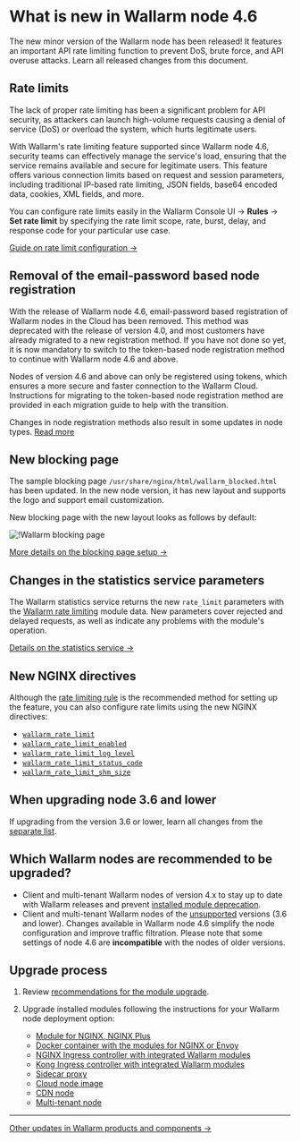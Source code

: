 # What is new in Wallarm node 4.6

The new minor version of the Wallarm node has been released! It features an important API rate limiting function to prevent DoS, brute force, and API overuse attacks. Learn all released changes from this document.

## Rate limits

The lack of proper rate limiting has been a significant problem for API security, as attackers can launch high-volume requests causing a denial of service (DoS) or overload the system, which hurts legitimate users.

With Wallarm's rate limiting feature supported since Wallarm node 4.6, security teams can effectively manage the service's load, ensuring that the service remains available and secure for legitimate users. This feature offers various connection limits based on request and session parameters, including traditional IP-based rate limiting, JSON fields, base64 encoded data, cookies, XML fields, and more.

You can configure rate limits easily in the Wallarm Console UI → **Rules** → **Set rate limit** by specifying the rate limit scope, rate, burst, delay, and response code for your particular use case.

[Guide on rate limit configuration →](../user-guides/rules/rate-limiting.md)

## Removal of the email-password based node registration

With the release of Wallarm node 4.6, email-password based registration of Wallarm nodes in the Cloud has been removed. This method was deprecated with the release of version 4.0, and most customers have already migrated to a new registration method. If you have not done so yet, it is now mandatory to switch to the token-based node registration method to continue with Wallarm node 4.6 and above.

Nodes of version 4.6 and above can only be registered using tokens, which ensures a more secure and faster connection to the Wallarm Cloud. Instructions for migrating to the token-based node registration method are provided in each migration guide to help with the transition.

Changes in node registration methods also result in some updates in node types. [Read more](older-versions/what-is-new.md#unified-registration-of-nodes-in-the-wallarm-cloud-by-tokens)

## New blocking page

The sample blocking page `/usr/share/nginx/html/wallarm_blocked.html` has been updated. In the new node version, it has new layout and supports the logo and support email customization.
    
New blocking page with the new layout looks as follows by default:

![!Wallarm blocking page](../images/configuration-guides/blocking-page-provided-by-wallarm-36.png)

[More details on the blocking page setup →](../admin-en/configuration-guides/configure-block-page-and-code.md#customizing-sample-blocking-page)

## Changes in the statistics service parameters

The Wallarm statistics service returns the new `rate_limit` parameters with the [Wallarm rate limiting](#rate-limits) module data. New parameters cover rejected and delayed requests, as well as indicate any problems with the module's operation.

[Details on the statistics service →](../admin-en/configure-statistics-service.md)

## New NGINX directives

Although the [rate limiting rule](#rate-limits) is the recommended method for setting up the feature, you can also configure rate limits using the new NGINX directives:

* [`wallarm_rate_limit`](../admin-en/configure-parameters-en.md#wallarm_rate_limit)
* [`wallarm_rate_limit_enabled`](../admin-en/configure-parameters-en.md#wallarm_rate_limit_enabled)
* [`wallarm_rate_limit_log_level`](../admin-en/configure-parameters-en.md#wallarm_rate_limit_log_level)
* [`wallarm_rate_limit_status_code`](../admin-en/configure-parameters-en.md#wallarm_rate_limit_status_code)
* [`wallarm_rate_limit_shm_size`](../admin-en/configure-parameters-en.md#wallarm_rate_limit_shm_size)

## When upgrading node 3.6 and lower

If upgrading from the version 3.6 or lower, learn all changes from the [separate list](older-versions/what-is-new.md).

## Which Wallarm nodes are recommended to be upgraded?

* Client and multi-tenant Wallarm nodes of version 4.x to stay up to date with Wallarm releases and prevent [installed module deprecation](versioning-policy.md#version-support).
* Client and multi-tenant Wallarm nodes of the [unsupported](versioning-policy.md#version-list) versions (3.6 and lower). Changes available in Wallarm node 4.6 simplify the node configuration and improve traffic filtration. Please note that some settings of node 4.6 are **incompatible** with the nodes of older versions.

## Upgrade process

1. Review [recommendations for the module upgrade](general-recommendations.md).
2. Upgrade installed modules following the instructions for your Wallarm node deployment option:

      * [Module for NGINX, NGINX Plus](nginx-modules.md)
      * [Docker container with the modules for NGINX or Envoy](docker-container.md)
      * [NGINX Ingress controller with integrated Wallarm modules](ingress-controller.md)
      * [Kong Ingress controller with integrated Wallarm modules](kong-ingress-controller.md)
      * [Sidecar proxy](sidecar-proxy.md)
      * [Cloud node image](cloud-image.md)
      * [CDN node](cdn-node.md)
      * [Multi-tenant node](multi-tenant.md)

----------

[Other updates in Wallarm products and components →](https://changelog.wallarm.com/)
